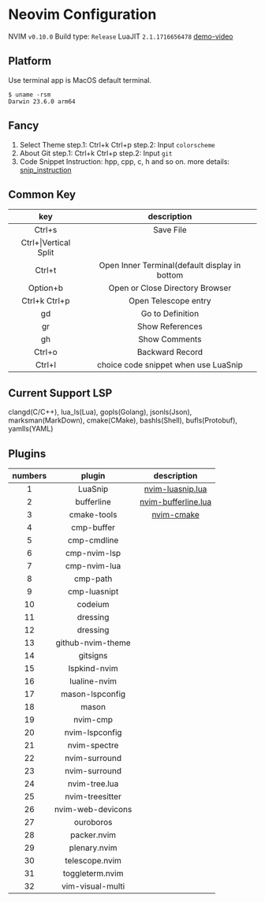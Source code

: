 # Neovim Configuration
NVIM `v0.10.0`
Build type: `Release`
LuaJIT `2.1.1716656478`
[demo-video](./assets/nvim-demo.mov)

## Platform
Use terminal app is MacOS default terminal.
```shell
$ uname -rsm
Darwin 23.6.0 arm64
```

## Fancy
1. Select Theme
step.1: Ctrl+k Ctrl+p
step.2: Input `colorscheme`
2. About Git
step.1: Ctrl+k Ctrl+p
step.2: Input `git`
3. Code Snippet
Instruction: hpp, cpp, c, h and so on.
more details: [snip_instruction](config/nvim-luasnip.lua)

## Common Key
| key | description |
|:---:|:-----------:|
|Ctrl+s|Save File|
|Ctrl+\\|Vertical Split|
|Ctrl+t|Open Inner Terminal(default display in bottom|
|Option+b|Open or Close Directory Browser|
|Ctrl+k Ctrl+p|Open Telescope entry|
|gd|Go to Definition|
|gr|Show References|
|gh|Show Comments|
|Ctrl+o|Backward Record|
|Ctrl+l|choice code snippet when use LuaSnip|

## Current Support LSP
clangd(C/C++), lua_ls(Lua), gopls(Golang), jsonls(Json), marksman(MarkDown),
cmake(CMake), bashls(Shell), bufls(Protobuf), yamlls(YAML)

## Plugins
| numbers |  plugin | description |
|:-------:|:-------:|:-----------:|
|1|LuaSnip| [nvim-luasnip.lua](lua/config/nvim-luasnip.lua)|
|2|bufferline| [nvim-bufferline.lua](lua/config/nvim-bufferline.lua)|
|3|cmake-tools| [nvim-cmake](lua/config/nvim-cmake.lua)|
|4|cmp-buffer||
|5|cmp-cmdline||
|6|cmp-nvim-lsp||
|7|cmp-nvim-lua||
|8|cmp-path||
|9|cmp-luasnipt||
|10|codeium||
|11|dressing||
|12|dressing||
|13|github-nvim-theme||
|14|gitsigns||
|15|lspkind-nvim||
|16|lualine-nvim||
|17|mason-lspconfig||
|18|mason||
|19|nvim-cmp||
|20|nvim-lspconfig||
|21|nvim-spectre||
|22|nvim-surround||
|23|nvim-surround||
|24|nvim-tree.lua||
|25|nvim-treesitter||
|26|nvim-web-devicons||
|27|ouroboros||
|28|packer.nvim||
|29|plenary.nvim||
|30|telescope.nvim||
|31|toggleterm.nvim||
|32|vim-visual-multi||
